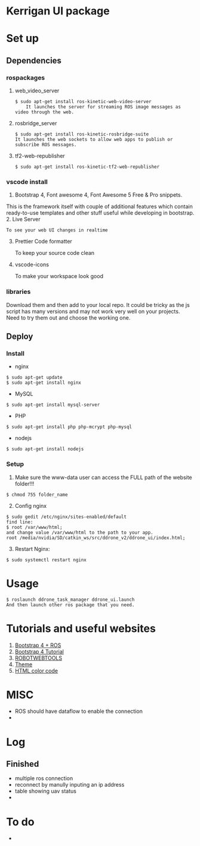 # Kerrigan UI package
# Set up
## Dependencies
### rospackages
1. web_video_server
    ```
    $ sudo apt-get install ros-kinetic-web-video-server
        It launches the server for streaming ROS image messages as video through the web.
    ```
2. rosbridge_server
    ```
    $ sudo apt-get install ros-kinetic-rosbridge-suite
    It launches the web sockets to allow web apps to publish or subscribe ROS messages.
    ``` 
3. tf2-web-republisher
   ```
   $ sudo apt-get install ros-kinetic-tf2-web-republisher
   ```

### vscode install
1. Bootstrap 4, Font awesome 4, Font Awesome 5 Free & Pro snippets.

This is the framework itself with couple of additional features which contain ready-to-use templates and other stuff useful while developing in bootstrap.
2. Live Server 

    To see your web UI changes in realtime
3. Prettier Code formatter 

    To keep your source code clean
4.  vscode-icons 

    To make your workspace look good

### libraries 
   Download them and then add to your local repo. It could be tricky as the js script has many versions and may not work very well on your projects. Need to try them out and choose the working one. 

## Deploy
### Install
- nginx
```
$ sudo apt-get update
$ sudo apt-get install nginx
```
- MySQL
```
$ sudo apt-get install mysql-server
```
- PHP
```
$ sudo apt-get install php php-mcrypt php-mysql
```
- nodejs
```
$ sudo apt-get install nodejs
```
### Setup
1. Make sure the www-data user can access the FULL path of the website folder!!! 
```
$ chmod 755 folder_name
```
2. Config nginx
```
$ sudo gedit /etc/nginx/sites-enabled/default
find line:
$ root /var/www/html;
and change value /var/www/html to the path to your app.
root /media/nvidia/SD/catkin_ws/src/ddrone_v2/ddrone_ui/index.html;
```
3. Restart Nginx:
```
$ sudo systemctl restart nginx
```

# Usage
```
$ roslaunch ddrone_task_manager ddrone_ui.launch
And then launch other ros package that you need.

```

# Tutorials and useful websites
1. [Bootstrap 4 + ROS](https://medium.com/husarion-blog/bootstrap-4-ros-creating-a-web-ui-for-your-robot-9a77a8e373f9)
2. [Bootstrap 4 Tutorial](https://www.w3schools.com/bootstrap4/default.asp)
3. [ROBOTWEBTOOLS](http://robotwebtools.org/tools.html)
4. [Theme](https://bootswatch.com/)
5. [HTML color code](https://www.rapidtables.com/web/color/html-color-codes.htmls)
 

# MISC
- ROS should have dataflow to enable the connection
- 

# Log
## Finished
- multiple ros connection
- reconnect by manully inputing an ip address
- table showing uav status
- 

# To do
-  

